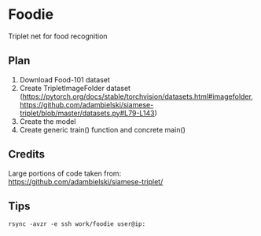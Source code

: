 # Foodie

Triplet net for food recognition

## Plan

1. Download Food-101 dataset
2. Create TripletImageFolder dataset (https://pytorch.org/docs/stable/torchvision/datasets.html#imagefolder, https://github.com/adambielski/siamese-triplet/blob/master/datasets.py#L79-L143)
3. Create the model
4. Create generic train() function and concrete main()


## Credits

Large portions of code taken from: https://github.com/adambielski/siamese-triplet/


## Tips

```
rsync -avzr -e ssh work/foodie user@ip:
```